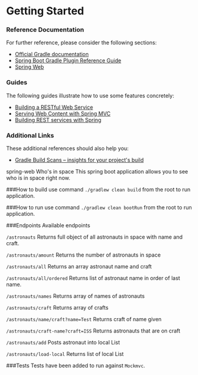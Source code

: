 # Getting Started

### Reference Documentation
For further reference, please consider the following sections:

* [Official Gradle documentation](https://docs.gradle.org)
* [Spring Boot Gradle Plugin Reference Guide](https://docs.spring.io/spring-boot/docs/2.2.5.RELEASE/gradle-plugin/reference/html/)
* [Spring Web](https://docs.spring.io/spring-boot/docs/2.2.5.RELEASE/reference/htmlsingle/#boot-features-developing-web-applications)

### Guides
The following guides illustrate how to use some features concretely:

* [Building a RESTful Web Service](https://spring.io/guides/gs/rest-service/)
* [Serving Web Content with Spring MVC](https://spring.io/guides/gs/serving-web-content/)
* [Building REST services with Spring](https://spring.io/guides/tutorials/bookmarks/)

### Additional Links
These additional references should also help you:

* [Gradle Build Scans – insights for your project's build](https://scans.gradle.com#gradle)

spring-web
Who's in space
This spring boot application allows you to see who is in space right now.

###How to build use command
 `./gradlew clean build` from the root to run application.

###How to run use command
 `./gradlew clean bootRun` from the root to run application.

###Endpoints
Available endpoints

`/astronauts`
Returns full object of all astronauts in space with name and craft.

`/astronauts/amount`
Returns the number of astronauts in space

`/astronauts/all`
Returns an array astronaut name and craft

`/astronauts/all/ordered`
Returns list of astronaut name in order of last name.

`/astronauts/names`
Returns array of names of astronauts

`/astronauts/craft`
Returns array of crafts

`/astronauts/name/craft?name=Test`
Returns craft of name given

`/astronauts/craft-name?craft=ISS`
Returns astronauts that are on craft

`/astronauts/add`
Posts astronaut into local List

`/astronauts/load-local`
Returns list of local List

###Tests
Tests have been added to run against `Mockmvc`.